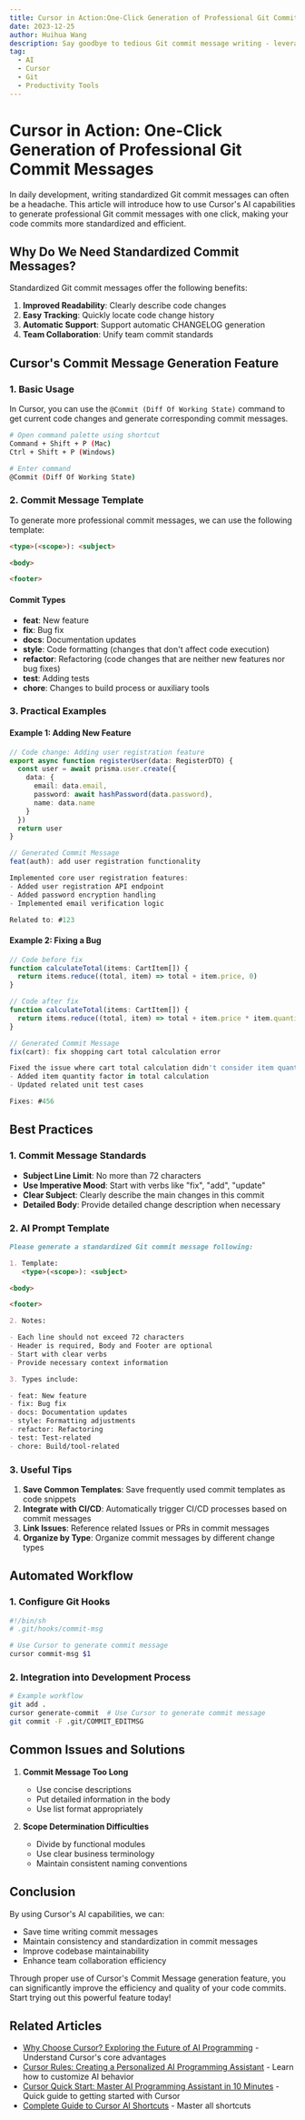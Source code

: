 ```yaml
---
title: Cursor in Action:One-Click Generation of Professional Git Commit Messages
date: 2023-12-25
author: Huihua Wang
description: Say goodbye to tedious Git commit message writing - leverage Cursor's AI capabilities to generate standardized commit messages with just one click
tag:
  - AI
  - Cursor
  - Git
  - Productivity Tools
---
```


# Cursor in Action: One-Click Generation of Professional Git Commit Messages

In daily development, writing standardized Git commit messages can often be a headache. This article will introduce how to use Cursor's AI capabilities to generate professional Git commit messages with one click, making your code commits more standardized and efficient.

## Why Do We Need Standardized Commit Messages?

Standardized Git commit messages offer the following benefits:

1. **Improved Readability**: Clearly describe code changes
2. **Easy Tracking**: Quickly locate code change history
3. **Automatic Support**: Support automatic CHANGELOG generation
4. **Team Collaboration**: Unify team commit standards

## Cursor's Commit Message Generation Feature

### 1. Basic Usage

In Cursor, you can use the `@Commit (Diff Of Working State)` command to get current code changes and generate corresponding commit messages.

```bash
# Open command palette using shortcut
Command + Shift + P (Mac)
Ctrl + Shift + P (Windows)

# Enter command
@Commit (Diff Of Working State)
```

### 2. Commit Message Template

To generate more professional commit messages, we can use the following template:

```markdown
<type>(<scope>): <subject>

<body>

<footer>
```

#### Commit Types

- **feat**: New feature
- **fix**: Bug fix
- **docs**: Documentation updates
- **style**: Code formatting (changes that don't affect code execution)
- **refactor**: Refactoring (code changes that are neither new features nor bug fixes)
- **test**: Adding tests
- **chore**: Changes to build process or auxiliary tools

### 3. Practical Examples

#### Example 1: Adding New Feature

```typescript
// Code change: Adding user registration feature
export async function registerUser(data: RegisterDTO) {
  const user = await prisma.user.create({
    data: {
      email: data.email,
      password: await hashPassword(data.password),
      name: data.name
    }
  })
  return user
}

// Generated Commit Message
feat(auth): add user registration functionality

Implemented core user registration features:
- Added user registration API endpoint
- Added password encryption handling
- Implemented email verification logic

Related to: #123
```

#### Example 2: Fixing a Bug

```typescript
// Code before fix
function calculateTotal(items: CartItem[]) {
  return items.reduce((total, item) => total + item.price, 0)
}

// Code after fix
function calculateTotal(items: CartItem[]) {
  return items.reduce((total, item) => total + item.price * item.quantity, 0)
}

// Generated Commit Message
fix(cart): fix shopping cart total calculation error

Fixed the issue where cart total calculation didn't consider item quantity:
- Added item quantity factor in total calculation
- Updated related unit test cases

Fixes: #456
```

## Best Practices

### 1. Commit Message Standards

- **Subject Line Limit**: No more than 72 characters
- **Use Imperative Mood**: Start with verbs like "fix", "add", "update"
- **Clear Subject**: Clearly describe the main changes in this commit
- **Detailed Body**: Provide detailed change description when necessary

### 2. AI Prompt Template

```markdown
Please generate a standardized Git commit message following:

1. Template:
   <type>(<scope>): <subject>

<body>

<footer>

2. Notes:

- Each line should not exceed 72 characters
- Header is required, Body and Footer are optional
- Start with clear verbs
- Provide necessary context information

3. Types include:

- feat: New feature
- fix: Bug fix
- docs: Documentation updates
- style: Formatting adjustments
- refactor: Refactoring
- test: Test-related
- chore: Build/tool-related
```

### 3. Useful Tips

1. **Save Common Templates**: Save frequently used commit templates as code snippets
2. **Integrate with CI/CD**: Automatically trigger CI/CD processes based on commit messages
3. **Link Issues**: Reference related Issues or PRs in commit messages
4. **Organize by Type**: Organize commit messages by different change types

## Automated Workflow

### 1. Configure Git Hooks

```bash
#!/bin/sh
# .git/hooks/commit-msg

# Use Cursor to generate commit message
cursor commit-msg $1
```

### 2. Integration into Development Process

```bash
# Example workflow
git add .
cursor generate-commit  # Use Cursor to generate commit message
git commit -F .git/COMMIT_EDITMSG
```

## Common Issues and Solutions

1. **Commit Message Too Long**

   - Use concise descriptions
   - Put detailed information in the body
   - Use list format appropriately

2. **Scope Determination Difficulties**
   - Divide by functional modules
   - Use clear business terminology
   - Maintain consistent naming conventions

## Conclusion

By using Cursor's AI capabilities, we can:

- Save time writing commit messages
- Maintain consistency and standardization in commit messages
- Improve codebase maintainability
- Enhance team collaboration efficiency

Through proper use of Cursor's Commit Message generation feature, you can significantly improve the efficiency and quality of your code commits. Start trying out this powerful feature today!

## Related Articles

- [Why Choose Cursor? Exploring the Future of AI Programming](./why-choose-cursor) - Understand Cursor's core advantages
- [Cursor Rules: Creating a Personalized AI Programming Assistant](./cursor-rules-guide) - Learn how to customize AI behavior
- [Cursor Quick Start: Master AI Programming Assistant in 10 Minutes](./cursor-quick-start) - Quick guide to getting started with Cursor
- [Complete Guide to Cursor AI Shortcuts](./cursor-shortcuts) - Master all shortcuts
